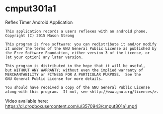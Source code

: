 # cmput301a1
Reflex Timer Android Application

	This application records a users reflexes with an android phone.
    Copyright (C) 2015 Mason Strong

    This program is free software: you can redistribute it and/or modify
    it under the terms of the GNU General Public License as published by
    the Free Software Foundation, either version 3 of the License, or
    (at your option) any later version.

    This program is distributed in the hope that it will be useful,
    but WITHOUT ANY WARRANTY; without even the implied warranty of
    MERCHANTABILITY or FITNESS FOR A PARTICULAR PURPOSE.  See the
    GNU General Public License for more details.

    You should have received a copy of the GNU General Public License
    along with this program.  If not, see <http://www.gnu.org/licenses/>.
	
	
Video available here: https://dl.dropboxusercontent.com/u/3570943/cmput301a1.mp4